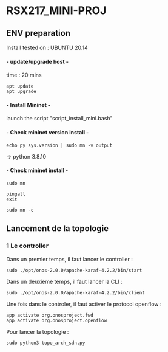 # RSX217_MINI-PROJ

## ENV preparation

Install tested on : UBUNTU 20.14

#### - update/upgrade host -
time : 20 mins
```
apt update
apt upgrade
```
#### - Install Mininet -

launch the script "script_install_mini.bash"

#### - Check mininet version install -
```
echo py sys.version | sudo mn -v output
```
-> python 3.8.10

#### - Check mininet install -

```
sudo mn
```
```
pingall
exit
```
```
sudo mn -c
```

## Lancement de la topologie

### 1 Le controller
Dans un premier temps, il faut lancer le controller :
```
sudo ./opt/onos-2.0.0/apache-karaf-4.2.2/bin/start
```
Dans un deuxieme temps, il faut lancer la CLI :
```
sudo ./opt/onos-2.0.0/apache-karaf-4.2.2/bin/client
```
Une fois dans le controler, il faut activer le protocol openflow :
```
app activate org.onosproject.fwd
app activate org.onosproject.openflow
```

Pour lancer la topologie :
```
sudo python3 topo_arch_sdn.py
```

